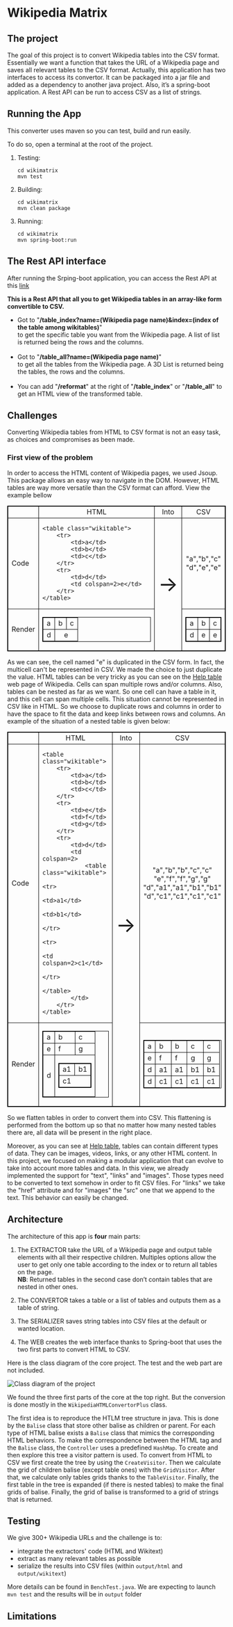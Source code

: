# Wikipedia Matrix

## The project

The goal of this project is to convert Wikipedia tables into the CSV format. Essentially we want a function that takes the URL of a Wikipedia page and saves all relevant tables to the CSV format. 
Actually, this application has two interfaces to access its convertor. It can be packaged into a jar file and added as a dependency to another java project. Also, it’s a spring-boot application. A Rest API can be run to access CSV as a list of strings.

## Running the App

This converter uses maven so you can test, build and run easily.

To do so, open a terminal at the root of the project.

1. Testing: 
    ```
    cd wikimatrix 
    mvn test
    ``` 
2. Building:
    ```
    cd wikimatrix 
    mvn clean package
    ```
3. Running:
    ```
    cd wikimatrix 
    mvn spring-boot:run
    ```

## The Rest API interface

After running the Srping-boot application, you can access the Rest API at this [link](localhost:8080/)

<b>This is a Rest API that all you to get Wikipedia tables in an array-like form convertible to CSV. </b><br>

- Got to \"<b>/table_index?name=(Wikipedia page name)&index=(index of the table among wikitables)</b>\" <br>
to get the specific table you want from the Wikipedia page. A list of list is returned being the rows and the columns.<br><br>
- Got to \"<b>/table_all?name=(Wikipedia page name)</b>\" <br>
to get all the tables from the Wikipedia page. A 3D List is returned being the tables, the rows and the columns.<br><br>
- You can add \"<b>/reformat</b>\" at the right of \"<b>/table_index</b>\" or \"<b>/table_all</b>\" to get an HTML view of the transformed table.

## Challenges

Converting Wikipedia tables from HTML to CSV format is not an easy task, as choices and compromises as been made. 

### First view of the problem

In order to access the HTML content of Wikipedia pages, we used Jsoup. This package allows an easy way to navigate in the DOM. 
However, HTML tables are way more versatile than the CSV format can afford. View the example bellow

<style>table, th, td {
  border: 1px solid black;
  border-collapse: collapse;
}</style>                            
<table>
<tr>
<td></td>
<td><center>HTML</center></td>
<td><center>Into</center></td>
<td><center>CSV</center></td>
</tr>
<tr>
<td>Code</td>
<td>

```                             
<table class="wikitable">       
    <tr>                        
        <td>a</td>              
        <td>b</td>              
        <td>c</td>              
    </tr>                       
    <tr>                        
        <td>d</td>              
        <td colspan=2>e</td>    
    </tr>                       
</table>                        
```  

</td>

<td rowspan="2"> <font size="20">→<font></td>

<td>
<center>
    "a","b","c"<br>
    "d","e","e"
</center>
</td>

</tr>
<tr>
<td>Render</td>
<td>
<center>
<table class="wikitable">       
    <tr>                        
        <td>a</td>              
        <td>b</td>              
        <td>c</td>              
    </tr>                       
    <tr>                        
        <td>d</td>              
        <td colspan="2"><center>e</center></td>    
    </tr>                       
</table>   
</center>
</td>

<td>
<center>
<table class="wikitable">       
    <tr>                        
        <td>a</td>              
        <td>b</td>              
        <td>c</td>              
    </tr>                       
    <tr>                        
        <td>d</td>              
        <td>e</td>    
        <td>e</td> 
    </tr>                       
</table>   
</center>
</td>
</tr>
</table>  

As we can see, the cell named "e" is duplicated in the CSV form. In fact, the multicell can't be represented in CSV. We made the choice to just duplicate the value. 
HTML tables can be very tricky as you can see on the [Help table](https://en.wikipedia.org/wiki/Help:Table) web page of Wikipedia.
Cells can span multiple rows and/or columns. Also, tables can be nested as far as we want. So one cell can have a table in it, and this cell can span multiple cells. This situation cannot be represented in CSV like in HTML. So we choose to duplicate rows and columns in order to have the space to fit the data and keep links between rows and columns. An example of the situation of a nested table is given below:

<table>
<tr>
<td></td>
<td><center>HTML</center></td>
<td><center>Into</center></td>
<td><center>CSV</center></td>
</tr>
<tr>
<td>Code</td>
<td>

```                             
<table class="wikitable">
    <tr>
        <td>a</td>
        <td>b</td>
        <td>c</td>
    </tr>
    <tr>
        <td>e</td>
        <td>f</td>
        <td>g</td>
    </tr>
    <tr>
        <td>d</td>
        <td colspan=2>
            <table class="wikitable">
                <tr>
                    <td>a1</td>
                    <td>b1</td>
                </tr>
                <tr>
                    <td colspan=2>c1</td>
                </tr>
            </table>
        </td>
    </tr>
</table>                     
```  

</td>

<td rowspan="2"> <font size="20">→<font></td>

<td>
<center>
    "a","b","b","c","c"<br>
    "e","f","f","g","g"<br>
    "d","a1","a1","b1","b1"<br>
    "d","c1","c1","c1","c1"
</center>
</td>

</tr>
<tr>
<td>Render</td>
<td>
<center>
<table class="wikitable">
    <tr>
        <td>a</td>
        <td>b</td>
        <td>c</td>
    </tr>
    <tr>
        <td>e</td>
        <td>f</td>
        <td>g</td>
    </tr>
    <tr>
        <td>d</td>
        <td colspan=2>
            <table class="wikitable">
                <tr>
                    <td>a1</td>
                    <td>b1</td>
                </tr>
                <tr>
                    <td colspan=2>c1</td>
                </tr>
            </table>
        </td>
    </tr>
</table> 
</center>
</td>

<td>
<center>
<table class="wikitable">       
    <tr>                        
        <td>a</td>              
        <td>b</td> 
        <td>b</td>              
        <td>c</td>  
        <td>c</td>              
    </tr> 
    <tr>                        
        <td>e</td>              
        <td>f</td> 
        <td>f</td>              
        <td>g</td>  
        <td>g</td>              
    </tr> 
    <tr>                        
        <td>d</td>              
        <td>a1</td> 
        <td>a1</td>              
        <td>b1</td>  
        <td>b1</td>              
    </tr> 
    <tr>                        
        <td>d</td>              
        <td>c1</td> 
        <td>c1</td>              
        <td>c1</td>  
        <td>c1</td>              
    </tr>                                        
</table>   
</center>
</td>
</tr>
</table> 

So we flatten tables in order to convert them into CSV. This flattening is performed from the bottom up so that no matter how many nested tables there are, all data will be present in the right place.

Moreover, as you can see at [Help table](https://en.wikipedia.org/wiki/Help:Table), tables can contain different types of data. They can be images, videos, links, or any other HTML content. In this project, we focused on making a modular application that can evolve to take into account more tables and data. In this view, we already implemented the support for "text", "links" and "images". Those types need to be converted to text somehow in order to fit CSV files. For "links" we take the "href" attribute and for "images" the "src" one that we append to the text. This behavior can easily be changed.  

## Architecture

The architecture of this app is <b>four</b> main parts:

1. The EXTRACTOR take the URL of a Wikipedia page and output table elements with all their respective children. Multiples options allow the user to get only one table according to the index or to return all tables on the page.<br>
<b>NB</b>: Returned tables in the second case don’t contain tables that are nested in other ones.

2. The CONVERTOR takes a table or a list of tables and outputs them as a table of string. 

3. The SERIALIZER saves string tables into CSV files at the default or wanted location. 

4. The WEB creates the web interface thanks to Spring-boot that uses the two first parts to convert HTML to CSV. 

Here is the class diagram of the core project. The test and the web part are not included. 

![Class diagram of the project](out\UML\classes\Wikipedia_table_extractor.svg)

We found the three first parts of the core at the top right. But the conversion is done mostly in the `WikipediaHTMLConvertorPlus` class.

The first idea is to reproduce the HTLM tree structure in java. This is done by the `Balise` class that store other balise as children or parent. For each type of HTML balise exists a `Balise` class that mimics the corresponding HTML behaviors. To make the correspondence between the HTML tag and the `Balise` class, the `Controller` uses a predefined `HashMap`.
To create and then explore this tree a visitor pattern is used. To convert from HTML to CSV we first create the tree by using the `CreateVisitor`. Then we calculate the grid of children balise (except table ones) with the `GridVisitor`. After that, we calculate only tables grids thanks to the `TableVisitor`. Finally, the first table in the tree is expanded (if there is nested tables) to make the final grids of balise. Finally, the grid of balise is transformed to a grid of strings that is returned. 

## Testing

We give 300+ Wikipedia URLs and the challenge is to:
 * integrate the extractors' code (HTML and Wikitext)
 * extract as many relevant tables as possible 
 * serialize the results into CSV files (within `output/html` and `output/wikitext`) 
 
More details can be found in `BenchTest.java`. We are expecting to launch `mvn test` and the results will be in `output` folder 

## Limitations



